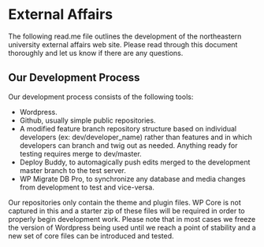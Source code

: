 # External Affairs
The following read.me file outlines the development of the northeastern university external affairs web site.  Please read through this document thoroughly and let us know if there are any questions.


## Our Development Process
Our development process consists of the following tools:
* Wordpress.
* Github, usually simple public repositories.
* A modified feature branch repository structure based on individual developers (ex: dev/developer_name) rather than features and in which developers can branch and twig out as needed.  Anything ready for testing requires merge to dev/master.
* Deploy Buddy, to automagically push edits merged to the development master branch to the test server.
* WP Migrate DB Pro, to synchronize any database and media changes from development to test and vice-versa.

Our repositories only contain the theme and plugin files.  WP Core is not captured in this and a starter zip of these files will be required in order to properly begin development work.  Please note that in most cases we freeze the version of Wordpress being used until we reach a point of stability and a new set of core files can be introduced and tested.
